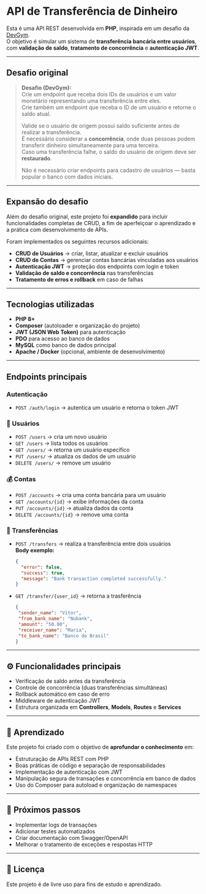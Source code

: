 # API de Transferência de Dinheiro

Esta é uma API REST desenvolvida em **PHP**, inspirada em um desafio da [DevGym](https://devgym.com.br/).  
O objetivo é simular um sistema de **transferência bancária entre usuários**, com **validação de saldo**, **tratamento de concorrência** e **autenticação JWT**.

---

## Desafio original

> **Desafio (DevGym):**  
> Crie um endpoint que receba dois IDs de usuários e um valor monetário representando uma transferência entre eles.  
> Crie também um endpoint que receba o ID de um usuário e retorne o saldo atual.  
>
> Valide se o usuário de origem possui saldo suficiente antes de realizar a transferência.  
> É necessário considerar a **concorrência**, onde duas pessoas podem transferir dinheiro simultaneamente para uma terceira.  
> Caso uma transferência falhe, o saldo do usuário de origem deve ser **restaurado**.  
>
> Não é necessário criar endpoints para cadastro de usuários — basta popular o banco com dados iniciais.

---

## Expansão do desafio

Além do desafio original, este projeto foi **expandido** para incluir funcionalidades completas de CRUD, a fim de aperfeiçoar o aprendizado e a prática com desenvolvimento de APIs.

Foram implementados os seguintes recursos adicionais:

- **CRUD de Usuários** → criar, listar, atualizar e excluir usuários  
- **CRUD de Contas** → gerenciar contas bancárias vinculadas aos usuários  
- **Autenticação JWT** → proteção dos endpoints com login e token  
- **Validação de saldo e concorrência** nas transferências  
- **Tratamento de erros e rollback** em caso de falhas  

---

## Tecnologias utilizadas

- **PHP 8+**
- **Composer** (autoloader e organização do projeto)
- **JWT (JSON Web Token)** para autenticação
- **PDO** para acesso ao banco de dados
- **MySQL** como banco de dados principal
- **Apache / Docker** (opcional, ambiente de desenvolvimento)

---

## Endpoints principais

### Autenticação

- `POST /auth/login` → autentica um usuário e retorna o token JWT

### 👤 Usuários

- `POST /users` → cria um novo usuário  
- `GET /users` → lista todos os usuários  
- `GET /users/` → retorna um usuário específico  
- `PUT /users/` → atualiza os dados de um usuário  
- `DELETE /users/` → remove um usuário  

### 💰 Contas

- `POST /accounts` → cria uma conta bancária para um usuário  
- `GET /accounts/{id}` → exibe informações da conta  
- `PUT /accounts/{id}` → atualiza dados da conta  
- `DELETE /accounts/{id}` → remove uma conta  

### 🔄 Transferências

- `POST /transfers` → realiza a transferência entre dois usuários  
  **Body exemplo:**

  ```json
  {
    "error": false,
    "success": true,
    "message": "Bank transaction completed successfully."
  }
  ```

- `GET /transfer/{user_id}` → retorna a trasferência

   ```json
  {
    "sender_name": "Vitor",
    "from_bank_name": "Nubank",
    "amount": "50.00",
    "receiver_name": "Maria",
    "to_bank_name": "Banco do Brasil"
  }
  ```

---

## ⚙️ Funcionalidades principais

- Verificação de saldo antes da transferência  
- Controle de concorrência (duas transferências simultâneas)  
- Rollback automático em caso de erro  
- Middleware de autenticação JWT  
- Estrutura organizada em **Controllers**, **Models**, **Routes** e **Services**

---

## 🧠 Aprendizado

Este projeto foi criado com o objetivo de **aprofundar o conhecimento** em:

- Estruturação de APIs REST com PHP  
- Boas práticas de código e separação de responsabilidades  
- Implementação de autenticação com JWT  
- Manipulação segura de transações e concorrência em banco de dados  
- Uso do Composer para autoload e organização de namespaces  

---

## 🧪 Próximos passos

- Implementar logs de transações  
- Adicionar testes automatizados  
- Criar documentação com Swagger/OpenAPI  
- Melhorar o tratamento de exceções e respostas HTTP  

---

## 📄 Licença

Este projeto é de livre uso para fins de estudo e aprendizado.
